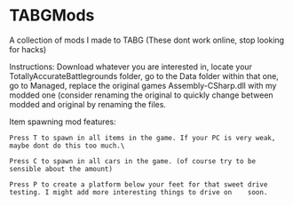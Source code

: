 # TABGMods
A collection of mods I made to TABG (These dont work online, stop looking for hacks)

Instructions:
  Download whatever you are interested in, locate your TotallyAccurateBattlegrounds folder, go to the Data folder within that one,
  go to Managed, replace the original games Assembly-CSharp.dll with my modded one (consider renaming the original to quickly           change between modded and original by renaming the files.
  

  Item spawning mod features:
    
    Press T to spawn in all items in the game. If your PC is very weak, maybe dont do this too much.\
    
    Press C to spawn in all cars in the game. (of course try to be sensible about the amount)
    
    Press P to create a platform below your feet for that sweet drive testing. I might add more interesting things to drive on    soon.
